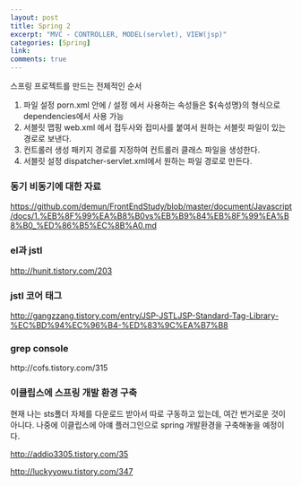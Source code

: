 ```yaml
---
layout: post
title: Spring 2
excerpt: "MVC - CONTROLLER, MODEL(servlet), VIEW(jsp)"
categories: [Spring]
link:
comments: true
---
```


스프링 프로젝트를 만드는 전체적인 순서

1. 파일 설정
  porn.xml 안에 <properties> / <dependencies> 설정
  <properties>에서 사용하는 속성들은 ${속성명}의 형식으로 dependencies에서 사용 가능
2. 서블릿 맵핑
  web.xml 에서 접두사와 접미사를 붙여서 원하는 서블릿 파일이 있는 경로로 보낸다.
3. 컨트롤러 생성
  패키지 경로를 지정하여 컨트롤러 클래스 파일을 생성한다.
4. 서블릿 설정
  dispatcher-servlet.xml에서 원하는 파일 경로로 만든다.


<h3>동기 비동기에 대한 자료</h3>

https://github.com/demun/FrontEndStudy/blob/master/document/Javascript/docs/1.%EB%8F%99%EA%B8%B0vs%EB%B9%84%EB%8F%99%EA%B8%B0_%ED%86%B5%EC%8B%A0.md

<h3>el과 jstl</h3>

http://hunit.tistory.com/203


<h3>jstl 코어 태그</h3>

http://gangzzang.tistory.com/entry/JSP-JSTLJSP-Standard-Tag-Library-%EC%BD%94%EC%96%B4-%ED%83%9C%EA%B7%B8

<h3>grep console</h3>
http://cofs.tistory.com/315

<h3>이클립스에 스프링 개발 환경 구축</h3>

현재 나는 sts폴더 자체를 다운로드 받아서 따로 구동하고 있는데, 여간 번거로운 것이 아니다. 나중에 이클립스에 아얘 플러그인으로 spring 개발환경을 구축해놓을 예정이다.

http://addio3305.tistory.com/35

http://luckyyowu.tistory.com/347

<!--

<h3>1. Spring의 전체적인 개념과 특징에 대한 자료</h3>

http://writingdeveloper.tistory.com/153

<h3>2. Spring profile속성에 대한 자료</h3>

http://stove99.tistory.com/152

https://www.lesstif.com/pages/viewpage.action?pageId=18220309

http://jdm.kr/blog/81

<h3>3. import할 dependency 태그를 알 수 있는 사이트.(maven-plugin이 필수적)</h3>
https://mvnrepository.com/

<h3>4. getter와 setter를 생략하게 해주는 \@Autowired( wired : 형용사, 컴퓨터시스템에 연결된)</h3>
http://expert0226.tistory.com/195

* 이 블로그는 굉장히 체계적으로 잘 설명해준다. 추후에 참고해야 할 것 같다.
* 블로그 저자의 자바 객체지향 유튜브 강의 영상 : https://www.youtube.com/playlist?list=PLYWP8_z2qv7wT1UA_Y0gsYBjnTDEH4YpG

<h3>5. \@Autowired 어노테이션의 모호함을 해결해주는 \@Qualifier</h3>

\@Autowired는 타입 기반으로 bean을 묶어 주기 때문에 같은 타입이 2개 이상인 경우에 모호함의 오류에 빠질 수 있다. 따라서 특정한 bean을 지정하여 사용하게 하는 것이 바로 \@Qualifier이다. (한 번만 사용할 수 있다.)

###### xml 파일에 component-scan을 이용하면 모든 component annotation이 달린 클래스들을 bean으로 등록하여 실행한다.

http://toriworks.tistory.com/entry/Qualifier-%EC%96%B4%EB%85%B8%ED%85%8C%EC%9D%B4%EC%85%98-%EC%82%AC%EC%9A%A9%ED%95%98%EA%B8%B0

http://crystalpark.tistory.com/17

<h3>6. bean을 검색하여 id, class 조건에 맞는 클래스들을 bean으로 등록한 후, 자동적으로 실행되도록 하는 \@Component</h3>

https://blog.outsider.ne.kr/778

* 위 블로그는 내용이 굉장히 깊어 짧은 시간에 볼 수 없었다. 하지만 자료도 많고 풍부하므로 차후에 참고한다.

http://noritersand.tistory.com/156#@Component

* 위 블로그는 대부분의 annotation에 대한 설명과 정리가 잘 되어 있다.

<h3>7. 초기화를 돕는 \@PostConstruct, \@RreDestroy</h3>

http://deoki.tistory.com/30

http://sime.tistory.com/102

http://aoruqjfu.fun25.co.kr/index.php/post/1820

* 위 블로그는 초기화라는 개념에 대해 체계적으로 설명되어 있다. 앞의 두 블로그는 짧은 개념 설명 정도. 후에 이 자료를 참고할 것.

<h3>8. 객체지향프로그래밍을 보완하는 관점지향프로그래밍(Aspect Oriented Programming)</h3>

http://isstory83.tistory.com/90

https://blog.outsider.ne.kr/843

http://addio3305.tistory.com/86 -->
